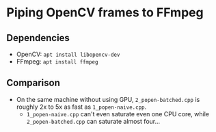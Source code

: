 # Piping OpenCV frames to FFmpeg

## Dependencies

* OpenCV: `apt install libopencv-dev`
* FFmpeg: `apt install ffmpeg`

## Comparison

* On the same machine without using GPU, `2_popen-batched.cpp` is roughly 2x
to 5x as fast as `1_popen-naive.cpp`.
    * `1_popen-naive.cpp` can't even saturate even one CPU core, while
    `2_popen-batched.cpp` can saturate almost four...